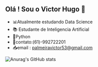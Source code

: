 ## Olá ! Sou o Victor Hugo 👋
- 📊Atualmente estudando Data Science 
- 📚 Estudante de Inteligencia Artificial
- 🐍Python
- 📱contato:(61)-992722201
- 📥email : palmeiravictor53@gmail.com
  
![Anurag's GitHub stats](https://github-readme-stats.vercel.app/api?username=victorhphugo=dark&show_icons=true)
